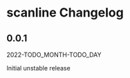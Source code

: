 # scanline Changelog

<!-- markdownlint-disable no-trailing-punctuation -->

## 0.0.1

2022-TODO_MONTH-TODO_DAY

Initial unstable release
